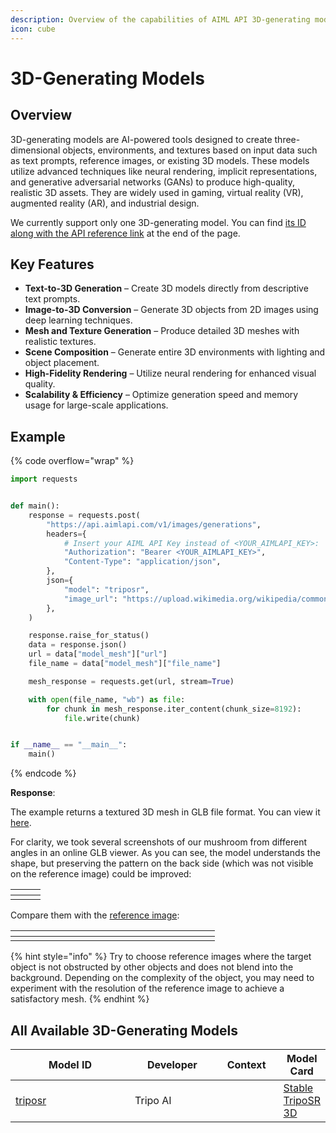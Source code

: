 ```yaml
---
description: Overview of the capabilities of AIML API 3D-generating models.
icon: cube
---
```


# 3D-Generating Models

## Overview

3D-generating models are AI-powered tools designed to create three-dimensional objects, environments, and textures based on input data such as text prompts, reference images, or existing 3D models. These models utilize advanced techniques like neural rendering, implicit representations, and generative adversarial networks (GANs) to produce high-quality, realistic 3D assets. They are widely used in gaming, virtual reality (VR), augmented reality (AR), and industrial design.

We currently support only one 3D-generating model. You can find [its ID along with the API reference link](./#all-available-3d-generating-models) at the end of the page.

## **Key Features**

* **Text-to-3D Generation** – Create 3D models directly from descriptive text prompts.
* **Image-to-3D Conversion** – Generate 3D objects from 2D images using deep learning techniques.
* **Mesh and Texture Generation** – Produce detailed 3D meshes with realistic textures.
* **Scene Composition** – Generate entire 3D environments with lighting and object placement.
* **High-Fidelity Rendering** – Utilize neural rendering for enhanced visual quality.
* **Scalability & Efficiency** – Optimize generation speed and memory usage for large-scale applications.

## Example

{% code overflow="wrap" %}
```python
import requests


def main():
    response = requests.post(
        "https://api.aimlapi.com/v1/images/generations",
        headers={
            # Insert your AIML API Key instead of <YOUR_AIMLAPI_KEY>:
            "Authorization": "Bearer <YOUR_AIMLAPI_KEY>",
            "Content-Type": "application/json",
        },
        json={
            "model": "triposr",
            "image_url": "https://upload.wikimedia.org/wikipedia/commons/thumb/2/22/Fly_Agaric_mushroom_05.jpg/576px-Fly_Agaric_mushroom_05.jpg",
        },
    )

    response.raise_for_status()
    data = response.json()
    url = data["model_mesh"]["url"]
    file_name = data["model_mesh"]["file_name"]

    mesh_response = requests.get(url, stream=True)

    with open(file_name, "wb") as file:
        for chunk in mesh_response.iter_content(chunk_size=8192):
            file.write(chunk)


if __name__ == "__main__":
    main()
```
{% endcode %}

**Response**:

The example returns a textured 3D mesh in GLB file format. You can view it [here](https://drive.google.com/file/d/1pfA6PGgDY31rEGcoea7qoZW6uhhPYSE6/view?usp=sharing).

For clarity, we took several screenshots of our mushroom from different angles in an online GLB viewer. As you can see, the model understands the shape, but preserving the pattern on the back side (which was not visible on the reference image) could be improved:

<table data-header-hidden><thead><tr><th valign="top"></th><th></th><th></th></tr></thead><tbody><tr><td valign="top"><img src="../../.gitbook/assets/image (5).png" alt="" data-size="original"></td><td><img src="../../.gitbook/assets/image (9).png" alt="" data-size="original"></td><td><img src="../../.gitbook/assets/image (7).png" alt="" data-size="original"></td></tr></tbody></table>

Compare them with the [reference image](https://upload.wikimedia.org/wikipedia/commons/thumb/2/22/Fly_Agaric_mushroom_05.jpg/576px-Fly_Agaric_mushroom_05.jpg):

<table data-header-hidden><thead><tr><th width="279"></th><th data-hidden></th><th data-hidden></th></tr></thead><tbody><tr><td><img src="../../.gitbook/assets/576px-Fly_Agaric_mushroom_05 (2).jpg" alt="" data-size="original"></td><td></td><td></td></tr></tbody></table>

{% hint style="info" %}
Try to choose reference images where the target object is not obstructed by other objects and does not blend into the background. Depending on the complexity of the object, you may need to experiment with the resolution of the reference image to achieve a satisfactory mesh.
{% endhint %}

## All Available 3D-Generating Models

<table data-full-width="false"><thead><tr><th width="222.4000244140625">Model ID</th><th width="134.39996337890625">Developer</th><th width="95">Context</th><th>Model Card</th></tr></thead><tbody><tr><td><a href="Stability-AI/triposr.md">triposr</a></td><td>Tripo AI</td><td></td><td><a href="https://aimlapi.com/models/stable-tripo-sr-api">Stable TripoSR 3D</a></td></tr></tbody></table>
